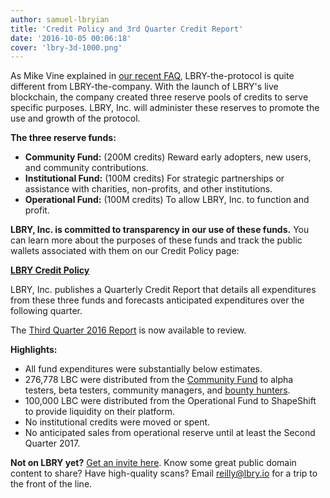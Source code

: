 ```yaml
---
author: samuel-lbryian
title: 'Credit Policy and 3rd Quarter Credit Report'
date: '2016-10-05 00:06:18'
cover: 'lbry-3d-1000.png'
---
```


As Mike Vine explained in [our recent FAQ](https://lbry.io/news/reddit-ama-answers#whatis), LBRY-the-protocol is quite different from LBRY-the-company. With the launch of LBRY's live blockchain, the company created three reserve pools of credits to serve specific purposes. LBRY, Inc. will administer these reserves to promote the use and growth of the protocol.

**The three reserve funds:**

- **Community Fund:** (200M credits) Reward early adopters, new users, and community contributions.
- **Institutional Fund:** (100M credits) For strategic partnerships or assistance with charities, non-profits, and other institutions.
- **Operational Fund:** (100M credits) To allow LBRY, Inc. to function and profit.

**LBRY, Inc. is committed to transparency in our use of these funds.** You can learn more about the purposes of these funds and track the public wallets associated with them on our Credit Policy page:

[**LBRY Credit Policy**](https://lbry.io/faq/credit-policy)

LBRY, Inc. publishes a Quarterly Credit Report that details all expenditures from these three funds and forecasts anticipated expenditures over the following quarter.

The [Third Quarter 2016 Report](https://lbry.io/faq/quarterly-report-3q-2016) is now available to review.

**Highlights:**

- All fund expenditures were substantially below estimates.
- 276,778 LBC were distributed from the [Community Fund](https://docs.google.com/spreadsheets/d/1zPG58YuLPqpB3yzypntRWouoEVc4saDOifpnvnwS8Rc/edit?ts=57f28d0e#gid=0) to alpha testers, beta testers, community managers, and [bounty hunters](https://lbry.io/bounty).
- 100,000 LBC were distributed from the Operational Fund to ShapeShift to provide liquidity on their platform.
- No institutional credits were moved or spent.
- No anticipated sales from operational reserve until at least the Second Quarter 2017.

**Not on LBRY yet?** [Get an invite here](https://lbry.io/get). Know some great public domain content to share? Have high-quality scans? Email [reilly@lbry.io](mailto:reilly@lbry.io) for a trip to the front of the line.
